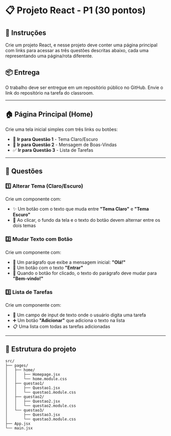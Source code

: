 # 📋 Projeto React - P1 (30 pontos)

## 📝 Instruções

Crie um projeto React, e nesse projeto deve conter uma página principal com links para acessar as três questões descritas abaixo, cada uma representando uma página/rota diferente.

## 📦 Entrega

O trabalho deve ser entregue em um repositório público no GitHub. Envie o link do repositório na tarefa do classroom.

---

## 🏠 Página Principal (Home)

Crie uma tela inicial simples com três links ou botões:

- 🎨 **Ir para Questão 1** - Tema Claro/Escuro
- 👋 **Ir para Questão 2** - Mensagem de Boas-Vindas  
- ✅ **Ir para Questão 3** - Lista de Tarefas

---

## 🎯 Questões

### 1️⃣ Alterar Tema (Claro/Escuro)

Crie um componente com:

- ✨ Um botão com o texto que muda entre **"Tema Claro"** e **"Tema Escuro"**
- 🔄 Ao clicar, o fundo da tela e o texto do botão devem alternar entre os dois temas

### 2️⃣ Mudar Texto com Botão

Crie um componente com:

- 📄 Um parágrafo que exibe a mensagem inicial: **"Olá!"**
- 🔘 Um botão com o texto **"Entrar"**
- 🔀 Quando o botão for clicado, o texto do parágrafo deve mudar para **"Bem-vindo!"**

### 3️⃣ Lista de Tarefas

Crie um componente com:

- 📝 Um campo de input de texto onde o usuário digita uma tarefa
- ➕ Um botão **"Adicionar"** que adiciona o texto na lista
- 📋 Uma lista com todas as tarefas adicionadas

---



## 📂 Estrutura do projeto

```
src/
├── pages/
│   ├── home/
│   │   ├── Homepage.jsx
│   │   └── home.module.css
│   ├── questao1/
│   │   ├── Questao1.jsx
│   │   └── questao1.module.css
│   ├── questao2/
│   │   ├── Questao2.jsx
│   │   └── questao2.module.css
│   └── questao3/
│       ├── Questao3.jsx
│       └── questao3.module.css
├── App.jsx
└── main.jsx
```

